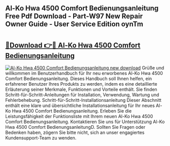 ## Al-Ko Hwa 4500 Comfort Bedienungsanleitung Free Pdf Download - Part-W97 New Repair Owner Guide - User Service Edition oynTm

# <h2><a href="http://df4i6l.blite.top/?on=Al-Ko+Hwa+4500+Comfort+Bedienungsanleitung">🔗Download 👉🔴 Al-Ko Hwa 4500 Comfort Bedienungsanleitung</a></h2>

[![Al-Ko Hwa 4500 Comfort Bedienungsanleitung new download](https://i.imgur.com/lujVjoI.png)](http://df4i6l.blite.top/?on=Al-Ko+Hwa+4500+Comfort+Bedienungsanleitung)
Grüße und willkommen im Benutzerhandbuch für Ihr neu erworbenes Al-Ko Hwa 4500 Comfort Bedienungsanleitung. Dieses Handbuch soll Ihnen helfen, ein erfahrener Benutzer Ihres Produkts zu werden, indem es eine detaillierte Erläuterung seiner Merkmale, Funktionen und Vorteile enthält. Sie finden Schritt-für-Schritt-Anleitungen für Installation, Verwendung, Wartung und Fehlerbehebung. Schritt-für-Schritt-Installationsanleitung Dieser Abschnitt enthält eine klare und übersichtliche Installationsanleitung für Ihr neues Al-Ko Hwa 4500 Comfort Bedienungsanleitung. Erleben Sie die Leistungsfähigkeit der Funktionsliste mit Ihrem neuen Al-Ko Hwa 4500 Comfort Bedienungsanleitung. Kontaktieren Sie uns für Unterstützung Al-Ko Hwa 4500 Comfort BedienungsanleitungD. Sollten Sie Fragen oder Bedenken haben, zögern Sie bitte nicht, sich an unser engagiertes Kundensupport-Team zu wenden.

